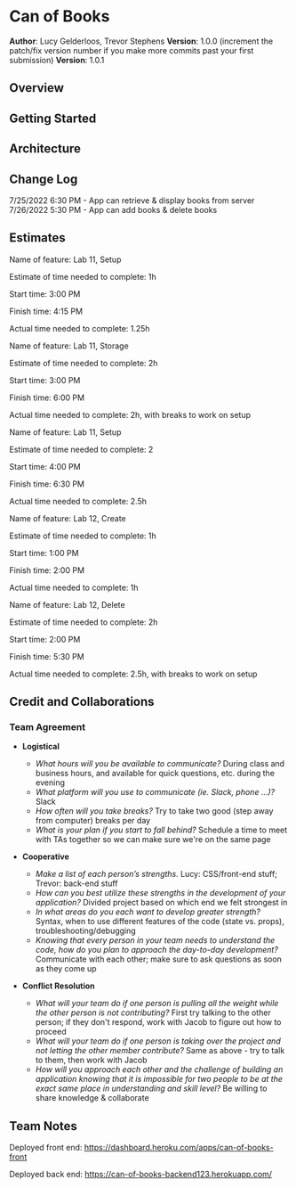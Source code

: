 # Can of Books

**Author**: Lucy Gelderloos, Trevor Stephens
**Version**: 1.0.0 (increment the patch/fix version number if you make more commits past your first submission)
**Version**: 1.0.1

## Overview
<!-- Provide a high level overview of what this application is and why you are building it, beyond the fact that it's an assignment for this class. (i.e. What's your problem domain?) -->

## Getting Started
<!-- What are the steps that a user must take in order to build this app on their own machine and get it running? -->

## Architecture
<!-- Provide a detailed description of the application design. What technologies (languages, libraries, etc) you're using, and any other relevant design information. -->

## Change Log

7/25/2022 6:30 PM - App can retrieve & display books from server
7/26/2022 5:30 PM - App can add books & delete books

## Estimates

Name of feature: Lab 11, Setup

Estimate of time needed to complete: 1h

Start time: 3:00 PM

Finish time: 4:15 PM

Actual time needed to complete: 1.25h

Name of feature: Lab 11, Storage

Estimate of time needed to complete: 2h

Start time: 3:00 PM

Finish time: 6:00 PM

Actual time needed to complete: 2h, with breaks to work on setup

Name of feature: Lab 11, Setup

Estimate of time needed to complete: 2

Start time: 4:00 PM

Finish time: 6:30 PM

Actual time needed to complete: 2.5h

Name of feature: Lab 12, Create

Estimate of time needed to complete: 1h

Start time: 1:00 PM

Finish time: 2:00 PM

Actual time needed to complete: 1h

Name of feature: Lab 12, Delete

Estimate of time needed to complete: 2h

Start time: 2:00 PM

Finish time: 5:30 PM

Actual time needed to complete: 2.5h, with breaks to work on setup

## Credit and Collaborations

### Team Agreement

- **Logistical**
  - *What hours will you be available to communicate?* During class and business hours, and available for quick questions, etc. during the evening
  - *What platform will you use to communicate (ie. Slack, phone …)?* Slack
  - *How often will you take breaks?* Try to take two good (step away from computer) breaks per day
  - *What is your plan if you start to fall behind?* Schedule a time to meet with TAs together so we can make sure we're on the same page

- **Cooperative**
  - *Make a list of each person’s strengths.* Lucy: CSS/front-end stuff; Trevor: back-end stuff
  - *How can you best utilize these strengths in the development of your application?* Divided project based on which end we felt strongest in
  - *In what areas do you each want to develop greater strength?* Syntax, when to use different features of the code (state vs. props), troubleshooting/debugging
  - *Knowing that every person in your team needs to understand the code, how do you plan to approach the day-to-day development?* Communicate with each other; make sure to ask questions as soon as they come up

- **Conflict Resolution**
  - *What will your team do if one person is pulling all the weight while the other person is not contributing?* First try talking to the other person; if they don't respond, work with Jacob to figure out how to proceed
  - *What will your team do if one person is taking over the project and not letting the other member contribute?* Same as above - try to talk to them, then work with Jacob
  - *How will you approach each other and the challenge of building an application knowing that it is impossible for two people to be at the exact same place in understanding and skill level?* Be willing to share knowledge & collaborate

## Team Notes

Deployed front end: https://dashboard.heroku.com/apps/can-of-books-front

Deployed back end: https://can-of-books-backend123.herokuapp.com/
